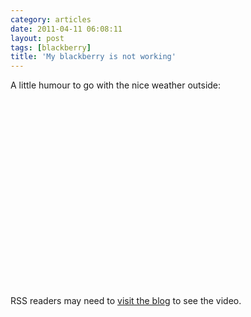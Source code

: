```yaml
---
category: articles
date: 2011-04-11 06:08:11
layout: post
tags: [blackberry]
title: 'My blackberry is not working'
---
```


<p>A little humour to go with the nice weather outside:</p>

<iframe title="My blackberry is not working" width="480" height="300" data-src="//www.youtube.com/embed/kAG39jKi0lI" frameborder="0" allowfullscreen></iframe>

<p>RSS readers may need to <a href="//joaobordalo.com/articles/2011/04/11/my-blackberry-is-not-working">visit the blog</a> to see the video.</p>
